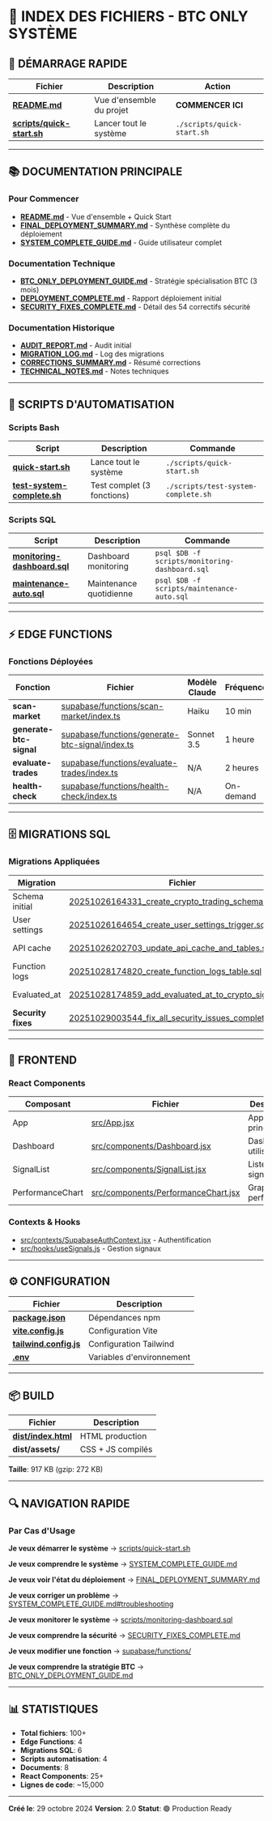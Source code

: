 # 📑 INDEX DES FICHIERS - BTC ONLY SYSTÈME

## 🚀 DÉMARRAGE RAPIDE

| Fichier | Description | Action |
|---------|-------------|--------|
| **[README.md](README.md)** | Vue d'ensemble du projet | **COMMENCER ICI** |
| **[scripts/quick-start.sh](scripts/quick-start.sh)** | Lancer tout le système | `./scripts/quick-start.sh` |

---

## 📚 DOCUMENTATION PRINCIPALE

### Pour Commencer
- **[README.md](README.md)** - Vue d'ensemble + Quick Start
- **[FINAL_DEPLOYMENT_SUMMARY.md](FINAL_DEPLOYMENT_SUMMARY.md)** - Synthèse complète du déploiement
- **[SYSTEM_COMPLETE_GUIDE.md](SYSTEM_COMPLETE_GUIDE.md)** - Guide utilisateur complet

### Documentation Technique
- **[BTC_ONLY_DEPLOYMENT_GUIDE.md](BTC_ONLY_DEPLOYMENT_GUIDE.md)** - Stratégie spécialisation BTC (3 mois)
- **[DEPLOYMENT_COMPLETE.md](DEPLOYMENT_COMPLETE.md)** - Rapport déploiement initial
- **[SECURITY_FIXES_COMPLETE.md](SECURITY_FIXES_COMPLETE.md)** - Détail des 54 correctifs sécurité

### Documentation Historique
- **[AUDIT_REPORT.md](AUDIT_REPORT.md)** - Audit initial
- **[MIGRATION_LOG.md](MIGRATION_LOG.md)** - Log des migrations
- **[CORRECTIONS_SUMMARY.md](CORRECTIONS_SUMMARY.md)** - Résumé corrections
- **[TECHNICAL_NOTES.md](TECHNICAL_NOTES.md)** - Notes techniques

---

## 🤖 SCRIPTS D'AUTOMATISATION

### Scripts Bash
| Script | Description | Commande |
|--------|-------------|----------|
| **[quick-start.sh](scripts/quick-start.sh)** | Lance tout le système | `./scripts/quick-start.sh` |
| **[test-system-complete.sh](scripts/test-system-complete.sh)** | Test complet (3 fonctions) | `./scripts/test-system-complete.sh` |

### Scripts SQL
| Script | Description | Commande |
|--------|-------------|----------|
| **[monitoring-dashboard.sql](scripts/monitoring-dashboard.sql)** | Dashboard monitoring | `psql $DB -f scripts/monitoring-dashboard.sql` |
| **[maintenance-auto.sql](scripts/maintenance-auto.sql)** | Maintenance quotidienne | `psql $DB -f scripts/maintenance-auto.sql` |

---

## ⚡ EDGE FUNCTIONS

### Fonctions Déployées
| Fonction | Fichier | Modèle Claude | Fréquence |
|----------|---------|---------------|-----------|
| **scan-market** | [supabase/functions/scan-market/index.ts](supabase/functions/scan-market/index.ts) | Haiku | 10 min |
| **generate-btc-signal** | [supabase/functions/generate-btc-signal/index.ts](supabase/functions/generate-btc-signal/index.ts) | Sonnet 3.5 | 1 heure |
| **evaluate-trades** | [supabase/functions/evaluate-trades/index.ts](supabase/functions/evaluate-trades/index.ts) | N/A | 2 heures |
| **health-check** | [supabase/functions/health-check/index.ts](supabase/functions/health-check/index.ts) | N/A | On-demand |

---

## 🗄️ MIGRATIONS SQL

### Migrations Appliquées
| Migration | Fichier | Description |
|-----------|---------|-------------|
| Schema initial | [20251026164331_create_crypto_trading_schema.sql](supabase/migrations/20251026164331_create_crypto_trading_schema.sql) | Tables principales |
| User settings | [20251026164654_create_user_settings_trigger.sql](supabase/migrations/20251026164654_create_user_settings_trigger.sql) | Triggers utilisateur |
| API cache | [20251026202703_update_api_cache_and_tables.sql](supabase/migrations/20251026202703_update_api_cache_and_tables.sql) | Optimisation cache |
| Function logs | [20251028174820_create_function_logs_table.sql](supabase/migrations/20251028174820_create_function_logs_table.sql) | Traçabilité |
| Evaluated_at | [20251028174859_add_evaluated_at_to_crypto_signals.sql](supabase/migrations/20251028174859_add_evaluated_at_to_crypto_signals.sql) | Auto-évaluation |
| **Security fixes** | [20251029003544_fix_all_security_issues_complete.sql](supabase/migrations/20251029003544_fix_all_security_issues_complete.sql) | **54 correctifs** |

---

## 🎨 FRONTEND

### React Components
| Composant | Fichier | Description |
|-----------|---------|-------------|
| App | [src/App.jsx](src/App.jsx) | Application principale |
| Dashboard | [src/components/Dashboard.jsx](src/components/Dashboard.jsx) | Dashboard utilisateur |
| SignalList | [src/components/SignalList.jsx](src/components/SignalList.jsx) | Liste des signaux |
| PerformanceChart | [src/components/PerformanceChart.jsx](src/components/PerformanceChart.jsx) | Graphiques performance |

### Contexts & Hooks
- [src/contexts/SupabaseAuthContext.jsx](src/contexts/SupabaseAuthContext.jsx) - Authentification
- [src/hooks/useSignals.js](src/hooks/useSignals.js) - Gestion signaux

---

## ⚙️ CONFIGURATION

| Fichier | Description |
|---------|-------------|
| **[package.json](package.json)** | Dépendances npm |
| **[vite.config.js](vite.config.js)** | Configuration Vite |
| **[tailwind.config.js](tailwind.config.js)** | Configuration Tailwind |
| **[.env](.env)** | Variables d'environnement |

---

## 📦 BUILD

| Fichier | Description |
|---------|-------------|
| **[dist/index.html](dist/index.html)** | HTML production |
| **dist/assets/** | CSS + JS compilés |

**Taille**: 917 KB (gzip: 272 KB)

---

## 🔍 NAVIGATION RAPIDE

### Par Cas d'Usage

**Je veux démarrer le système**
→ [scripts/quick-start.sh](scripts/quick-start.sh)

**Je veux comprendre le système**
→ [SYSTEM_COMPLETE_GUIDE.md](SYSTEM_COMPLETE_GUIDE.md)

**Je veux voir l'état du déploiement**
→ [FINAL_DEPLOYMENT_SUMMARY.md](FINAL_DEPLOYMENT_SUMMARY.md)

**Je veux corriger un problème**
→ [SYSTEM_COMPLETE_GUIDE.md#troubleshooting](SYSTEM_COMPLETE_GUIDE.md#troubleshooting)

**Je veux monitorer le système**
→ [scripts/monitoring-dashboard.sql](scripts/monitoring-dashboard.sql)

**Je veux comprendre la sécurité**
→ [SECURITY_FIXES_COMPLETE.md](SECURITY_FIXES_COMPLETE.md)

**Je veux modifier une fonction**
→ [supabase/functions/](supabase/functions/)

**Je veux comprendre la stratégie BTC**
→ [BTC_ONLY_DEPLOYMENT_GUIDE.md](BTC_ONLY_DEPLOYMENT_GUIDE.md)

---

## 📊 STATISTIQUES

- **Total fichiers**: 100+
- **Edge Functions**: 4
- **Migrations SQL**: 6
- **Scripts automatisation**: 4
- **Documents**: 8
- **React Components**: 25+
- **Lignes de code**: ~15,000

---

**Créé le**: 29 octobre 2024
**Version**: 2.0
**Statut**: 🟢 Production Ready
